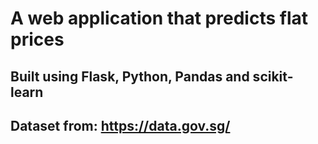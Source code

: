 # A web application that predicts flat prices
## Built using Flask, Python, Pandas and scikit-learn
## Dataset from: https://data.gov.sg/
